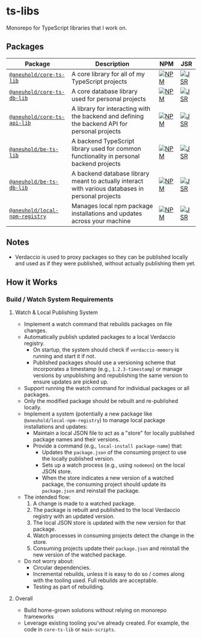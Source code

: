 # ts-libs

Monorepo for TypeScript libraries that I work on.

## Packages

<!-- prettier-ignore -->
| Package | Description | NPM | JSR |
|---------|-------------|-----|-----|
| [`@aneuhold/core-ts-lib`](packages/core-ts-lib) | A core library for all of my TypeScript projects | [![NPM](https://img.shields.io/npm/v/%40aneuhold%2Fcore-ts-lib)](https://www.npmjs.com/package/@aneuhold/core-ts-lib) | [![JSR](https://jsr.io/badges/@aneuhold/core-ts-lib)](https://jsr.io/@aneuhold/core-ts-lib) |
| [`@aneuhold/core-ts-db-lib`](packages/core-ts-db-lib) | A core database library used for personal projects | [![NPM](https://img.shields.io/npm/v/%40aneuhold%2Fcore-ts-db-lib)](https://www.npmjs.com/package/@aneuhold/core-ts-db-lib) | [![JSR](https://jsr.io/badges/@aneuhold/core-ts-db-lib)](https://jsr.io/@aneuhold/core-ts-db-lib) |
| [`@aneuhold/core-ts-api-lib`](packages/core-ts-api-lib) | A library for interacting with the backend and defining the backend API for personal projects | [![NPM](https://img.shields.io/npm/v/%40aneuhold%2Fcore-ts-api-lib)](https://www.npmjs.com/package/@aneuhold/core-ts-api-lib) | [![JSR](https://jsr.io/badges/@aneuhold/core-ts-api-lib)](https://jsr.io/@aneuhold/core-ts-api-lib) |
| [`@aneuhold/be-ts-lib`](packages/be-ts-lib) | A backend TypeScript library used for common functionality in personal backend projects | [![NPM](https://img.shields.io/npm/v/%40aneuhold%2Fbe-ts-lib)](https://www.npmjs.com/package/@aneuhold/be-ts-lib) | [![JSR](https://jsr.io/badges/@aneuhold/be-ts-lib)](https://jsr.io/@aneuhold/be-ts-lib) |
| [`@aneuhold/be-ts-db-lib`](packages/be-ts-db-lib) | A backend database library meant to actually interact with various databases in personal projects | [![NPM](https://img.shields.io/npm/v/%40aneuhold%2Fbe-ts-db-lib)](https://www.npmjs.com/package/@aneuhold/be-ts-db-lib) | [![JSR](https://jsr.io/badges/@aneuhold/be-ts-db-lib)](https://jsr.io/@aneuhold/be-ts-db-lib) |
| [`@aneuhold/local-npm-registry`](packages/local-npm-registry) | Manages local npm package installations and updates across your machine | [![NPM](https://img.shields.io/npm/v/%40aneuhold%2Flocal-npm-registry)](https://www.npmjs.com/package/@aneuhold/local-npm-registry) | [![JSR](https://jsr.io/badges/@aneuhold/local-npm-registry)](https://jsr.io/@aneuhold/local-npm-registry) |

## Notes

- Verdaccio is used to proxy packages so they can be published locally and used as if they were published, without actually publishing them yet.

## How it Works

### Build / Watch System Requirements

1. Watch & Local Publishing System

   - Implement a watch command that rebuilds packages on file changes.
   - Automatically publish updated packages to a local Verdaccio registry.
     - On startup, the system should check if `verdaccio-memory` is running and start it if not.
     - Published packages should use a versioning scheme that incorporates a timestamp (e.g., `1.2.3-timestamp`) or manage versions by unpublishing and republishing the same version to ensure updates are picked up.
   - Support running the watch command for individual packages or all packages.
   - Only the modified package should be rebuilt and re-published locally.
   - Implement a system (potentially a new package like `@aneuhold/local-npm-registry`) to manage local package installations and updates:
     - Maintain a local JSON file to act as a "store" for locally published package names and their versions.
     - Provide a command (e.g., `local-install package-name`) that:
       - Updates the `package.json` of the consuming project to use the locally published version.
       - Sets up a watch process (e.g., using `nodemon`) on the local JSON store.
       - When the store indicates a new version of a watched package, the consuming project should update its `package.json` and reinstall the package.
   - The intended flow:
     1. A change is made to a watched package.
     2. The package is rebuilt and published to the local Verdaccio registry with an updated version.
     3. The local JSON store is updated with the new version for that package.
     4. Watch processes in consuming projects detect the change in the store.
     5. Consuming projects update their `package.json` and reinstall the new version of the watched package.
   - Do not worry about:
     - Circular dependencies.
     - Incremental rebuilds, unless it is easy to do so / comes along with the tooling used. Full rebuilds are acceptable.
     - Testing as part of rebuilding.

2. Overall

   - Build home-grown solutions without relying on monorepo frameworks
   - Leverage existing tooling you've already created. For example, the code in `core-ts-lib` or `main-scripts`.
